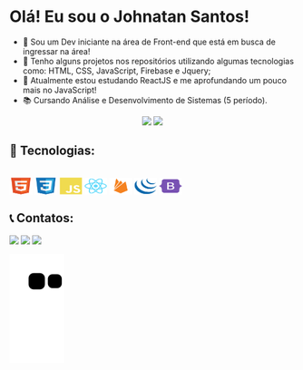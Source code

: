 # Olá! Eu sou o Johnatan Santos!

- 👋 Sou um Dev iniciante na área de Front-end que está em busca de ingressar na área!
- 🔭 Tenho alguns projetos nos repositórios utilizando algumas tecnologias como: HTML, CSS, JavaScript, Firebase e Jquery;
- 🌱 Atualmente estou estudando ReactJS e me aprofundando um pouco mais no JavaScript!
- 📚 Cursando Análise e Desenvolvimento de Sistemas (5 período).

<div align="center">
  <img height="160vh" src="https://github-readme-stats.vercel.app/api?username=johnatanSO&show_icons=true&theme=monokai&include_all_commits=true&count_private=true"/>
  <img height="140vh" src="https://github-readme-stats.vercel.app/api/top-langs/?username=johnatanSO&layout=compact&langs_count=7&theme=monokai"/>
</div>
  
<h2>🚀 Tecnologias: </h2>
<div style="display: inline_block"><br>
    <img align="center" alt="John-HTML" height="30" width="40"                src="https://raw.githubusercontent.com/devicons/devicon/master/icons/html5/html5-original.svg">
    <img align="center" alt="John-CSS" height="30" width="40" src="https://raw.githubusercontent.com/devicons/devicon/master/icons/css3/css3-original.svg">
    <img align="center" alt="John-JS" height="30" width="40" src="https://raw.githubusercontent.com/devicons/devicon/master/icons/javascript/javascript-plain.svg">
    <img align="center" alt="John-React" height="30" width="40" src="https://raw.githubusercontent.com/devicons/devicon/master/icons/react/react-original.svg">
    <img align="center" alt="John-Firebase" height="30" width="40" src="https://raw.githubusercontent.com/devicons/devicon/master/icons/firebase/firebase-plain.svg">
    <img align="center" alt="John-Jquery" height="30" width="40" src="https://raw.githubusercontent.com/devicons/devicon/master/icons/jquery/jquery-original.svg">
    <img align="center" alt="John-Bootstrap" height="30" width="40" src="https://raw.githubusercontent.com/devicons/devicon/master/icons/bootstrap/bootstrap-plain.svg">
  
</div>
  
  ##
  
  <h2>📞 Contatos: </h2>
<div> 
  <a href="https://instagram.com/john.s.o" target="_blank"><img src="https://img.shields.io/badge/-Instagram-%23E4405F?style=for-the-badge&logo=instagram&logoColor=white" target="_blank"></a>
  <a href = "mailto:devsantosjohn@gmail.com"><img src="https://img.shields.io/badge/-Gmail-%23333?style=for-the-badge&logo=gmail&logoColor=white" target="_blank"></a>
  <a href="https://www.linkedin.com/in/johnatan-santos" target="_blank"><img src="https://img.shields.io/badge/-LinkedIn-%230077B5?style=for-the-badge&logo=linkedin&logoColor=white" target="_blank"></a>
 
  ![Snake animation](https://github.com/johnatanSO/johnatanSO/blob/output/github-contribution-grid-snake.svg)
</div>
